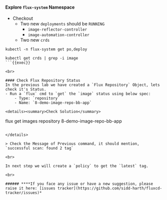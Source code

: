 #### Explore `flux-system` Namespace
- Checkout
    - Two new `deployments` should be `RUNNING`
        - `image-reflector-controller`
        - `image-automation-controller`
    - Two new `crds`

```
kubectl -n flux-system get po,deploy

kubectl get crds | grep -i image
```{{exec}}

<br>

#### Check Flux Repository Status
In the previous lab we have created a `Flux Repository` Object, lets check it's Status.
- Run a `flux` cmd to `get` the `image` status using below spec:
    - Type: `repository`
    - Name: `8-demo-image-repo-bb-app`

<details><summary>Check Solution</summary>

```
flux get images repository 8-demo-image-repo-bb-app
```{{exec}}

</details>

> Check the Message of Previous command, it should mention, `successful scan: found 2 tag`

<br>

In next step we will create a `policy` to get the `latest` tag.

<br>

###### ****If you face any issue or have a new suggestion, please raise it here: [issues tracker](https://github.com/sidd-harth/fluxcd-tracker/issues)*
